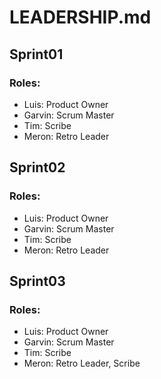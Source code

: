 # LEADERSHIP.md

## Sprint01
### Roles:
* Luis: Product Owner
* Garvin: Scrum Master
* Tim: Scribe
* Meron: Retro Leader

## Sprint02
### Roles:
* Luis: Product Owner
* Garvin: Scrum Master
* Tim: Scribe
* Meron: Retro Leader

## Sprint03
### Roles:
* Luis: Product Owner
* Garvin: Scrum Master
* Tim: Scribe
* Meron: Retro Leader, Scribe

